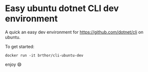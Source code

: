 # Easy ubuntu dotnet CLI dev environment
A quick an easy dev environment for https://github.com/dotnet/cli on ubuntu.

To get started:

`docker run -it brthor/cli-ubuntu-dev`

enjoy :smile: